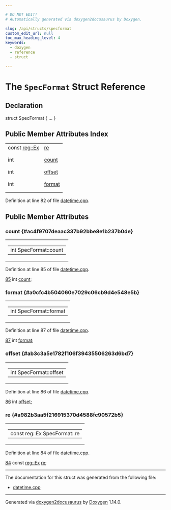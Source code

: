 ```yaml
---

# DO NOT EDIT!
# Automatically generated via doxygen2docusaurus by Doxygen.

slug: /api/structs/specformat
custom_edit_url: null
toc_max_heading_level: 4
keywords:
  - doxygen
  - reference
  - struct

---
```


<div class="doxyPage">

# The `SpecFormat` Struct Reference



## Declaration

<div class="doxyDeclaration">
struct SpecFormat { ... }
</div>

## Public Member Attributes Index

<table class="doxyMembersIndex">

<tr class="doxyMemberIndexItem">
<td class="doxyMemberIndexItemType" align="left" valign="top">const <a href="/web-doxygen/docs/api/classes/reg/ex">reg::Ex</a></td>
<td class="doxyMemberIndexItemName" align="left" valign="top"><a href="#a982b3aa5f216915370d4588fc90572b5">re</a></td>
</tr>
<tr class="doxyMemberIndexDescription">
<td class="doxyMemberIndexDescriptionLeft"></td>
<td class="doxyMemberIndexDescriptionRight">
</td>
</tr>
<tr class="doxyMemberIndexSeparator">
<td class="doxyMemberIndexSeparator" colspan="2"></td>
</tr>

<tr class="doxyMemberIndexItem">
<td class="doxyMemberIndexItemType" align="left" valign="top">int</td>
<td class="doxyMemberIndexItemName" align="left" valign="top"><a href="#ac4f9707deaac337b92bbe8e1b237b0de">count</a></td>
</tr>
<tr class="doxyMemberIndexDescription">
<td class="doxyMemberIndexDescriptionLeft"></td>
<td class="doxyMemberIndexDescriptionRight">
</td>
</tr>
<tr class="doxyMemberIndexSeparator">
<td class="doxyMemberIndexSeparator" colspan="2"></td>
</tr>

<tr class="doxyMemberIndexItem">
<td class="doxyMemberIndexItemType" align="left" valign="top">int</td>
<td class="doxyMemberIndexItemName" align="left" valign="top"><a href="#ab3c3a5e1782f106f39435506263d6bd7">offset</a></td>
</tr>
<tr class="doxyMemberIndexDescription">
<td class="doxyMemberIndexDescriptionLeft"></td>
<td class="doxyMemberIndexDescriptionRight">
</td>
</tr>
<tr class="doxyMemberIndexSeparator">
<td class="doxyMemberIndexSeparator" colspan="2"></td>
</tr>

<tr class="doxyMemberIndexItem">
<td class="doxyMemberIndexItemType" align="left" valign="top">int</td>
<td class="doxyMemberIndexItemName" align="left" valign="top"><a href="#a0cfc4b504060e7029c06cb9d4e548e5b">format</a></td>
</tr>
<tr class="doxyMemberIndexDescription">
<td class="doxyMemberIndexDescriptionLeft"></td>
<td class="doxyMemberIndexDescriptionRight">
</td>
</tr>
<tr class="doxyMemberIndexSeparator">
<td class="doxyMemberIndexSeparator" colspan="2"></td>
</tr>

</table>


<p>Definition at line 82 of file <a href="/web-doxygen/docs/api/files/src/datetime-cpp">datetime.cpp</a>.</p>


<div class="doxySectionDef">

## Public Member Attributes

### count {#ac4f9707deaac337b92bbe8e1b237b0de}

<div class="doxyMemberItem">
<div class="doxyMemberProto">
<table class="doxyMemberLabels">
<tr class="doxyMemberLabels">
<td class="doxyMemberLabelsLeft">
<table class="doxyMemberName">
<tr>
<td class="doxyMemberName">int SpecFormat::count</td>
</tr>
</table>
</td>
</tr>
</table>
</div>
<div class="doxyMemberDoc">



<p>Definition at line 85 of file <a href="/web-doxygen/docs/api/files/src/datetime-cpp">datetime.cpp</a>.</p>


<div class="doxyProgramListing">

<div class="doxyCodeLine"><span class="doxyLineNumber"><a href="#ac4f9707deaac337b92bbe8e1b237b0de">85</a></span><span class="doxyLineContent"><span class="doxyHighlight">  </span><span class="doxyHighlightKeywordType">int</span><span class="doxyHighlight"> <a href="#ac4f9707deaac337b92bbe8e1b237b0de">count</a>;</span></span></div>

</div>

</div>
</div>

### format {#a0cfc4b504060e7029c06cb9d4e548e5b}

<div class="doxyMemberItem">
<div class="doxyMemberProto">
<table class="doxyMemberLabels">
<tr class="doxyMemberLabels">
<td class="doxyMemberLabelsLeft">
<table class="doxyMemberName">
<tr>
<td class="doxyMemberName">int SpecFormat::format</td>
</tr>
</table>
</td>
</tr>
</table>
</div>
<div class="doxyMemberDoc">



<p>Definition at line 87 of file <a href="/web-doxygen/docs/api/files/src/datetime-cpp">datetime.cpp</a>.</p>


<div class="doxyProgramListing">

<div class="doxyCodeLine"><span class="doxyLineNumber"><a href="#a0cfc4b504060e7029c06cb9d4e548e5b">87</a></span><span class="doxyLineContent"><span class="doxyHighlight">  </span><span class="doxyHighlightKeywordType">int</span><span class="doxyHighlight"> <a href="#a0cfc4b504060e7029c06cb9d4e548e5b">format</a>;</span></span></div>

</div>

</div>
</div>

### offset {#ab3c3a5e1782f106f39435506263d6bd7}

<div class="doxyMemberItem">
<div class="doxyMemberProto">
<table class="doxyMemberLabels">
<tr class="doxyMemberLabels">
<td class="doxyMemberLabelsLeft">
<table class="doxyMemberName">
<tr>
<td class="doxyMemberName">int SpecFormat::offset</td>
</tr>
</table>
</td>
</tr>
</table>
</div>
<div class="doxyMemberDoc">



<p>Definition at line 86 of file <a href="/web-doxygen/docs/api/files/src/datetime-cpp">datetime.cpp</a>.</p>


<div class="doxyProgramListing">

<div class="doxyCodeLine"><span class="doxyLineNumber"><a href="#ab3c3a5e1782f106f39435506263d6bd7">86</a></span><span class="doxyLineContent"><span class="doxyHighlight">  </span><span class="doxyHighlightKeywordType">int</span><span class="doxyHighlight"> <a href="#ab3c3a5e1782f106f39435506263d6bd7">offset</a>;</span></span></div>

</div>

</div>
</div>

### re {#a982b3aa5f216915370d4588fc90572b5}

<div class="doxyMemberItem">
<div class="doxyMemberProto">
<table class="doxyMemberLabels">
<tr class="doxyMemberLabels">
<td class="doxyMemberLabelsLeft">
<table class="doxyMemberName">
<tr>
<td class="doxyMemberName">const reg::Ex SpecFormat::re</td>
</tr>
</table>
</td>
</tr>
</table>
</div>
<div class="doxyMemberDoc">



<p>Definition at line 84 of file <a href="/web-doxygen/docs/api/files/src/datetime-cpp">datetime.cpp</a>.</p>


<div class="doxyProgramListing">

<div class="doxyCodeLine"><span class="doxyLineNumber"><a href="#a982b3aa5f216915370d4588fc90572b5">84</a></span><span class="doxyLineContent"><span class="doxyHighlight">  </span><span class="doxyHighlightKeyword">const</span><span class="doxyHighlight"> <a href="/web-doxygen/docs/api/classes/reg/ex">reg::Ex</a> <a href="#a982b3aa5f216915370d4588fc90572b5">re</a>;</span></span></div>

</div>

</div>
</div>

</div>

<hr/>

The documentation for this struct was generated from the following file:

<ul>
<li><a href="/web-doxygen/docs/api/files/src/datetime-cpp">datetime.cpp</a></li>
</ul>

<hr/>

<p class="doxyGeneratedBy">Generated via <a href="https://github.com/xpack/doxygen2docusaurus">doxygen2docusaurus</a> by <a href="https://www.doxygen.nl">Doxygen</a> 1.14.0.</p>

</div>
